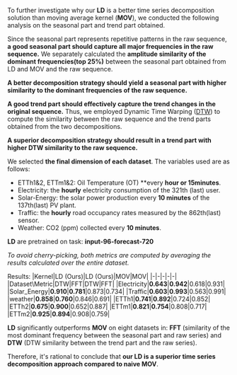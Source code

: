 To further investigate why our **LD** is a better time series decomposition solution than moving average kernel (**MOV**), we conducted the following analysis on the seasonal part and trend part obtained. 

Since the seasonal part represents repetitive patterns in the raw sequence, **a good seasonal part should capture all major frequencies in the raw sequence.**
We separately calculated the **amplitude similarity of the dominant frequencies(top 25%)** between the seasonal part obtained from LD and MOV and the raw sequence.

**A better decomposition strategy should yield a seasonal part with higher similarity to the dominant frequencies of the raw sequence.**

**A good trend part should effectively capture the trend changes in the original sequence.** Thus, we employed Dynamic Time Warping ([DTW](https://doi.org/10.1007/978-3-540-74048-3_4)) to compute the similarity between the raw sequence and the trend parts obtained from the two decompositions. 

**A superior decomposition strategy should result in a trend part with higher DTW similarity to the raw sequence.**

We selected **the final dimension of each dataset**. The variables used are as follows: 
- ETTh1&2, ETTm1&2: Oil Temperature (OT) **every **hour or 15minutes**.
- Electricity: the **hourly** electricity consumption of the 321th (last) user.
- Solar-Energy: the solar power production every **10 minutes** of the 137th(last) PV plant.
- Traffic: the **hourly** road occupancy rates measured by the 862th(last) sensor.
- Weather: CO2 (ppm) collected every **10 minutes**.
  
**LD** are pretrained on task: **input-96-forecast-720**

*To avoid cherry-picking, both metrics are computed by averaging the results calculated over the entire dataset.*

Results:
|Kernel|LD (Ours)|LD (Ours)|MOV|MOV|
|-|-|-|-|-|
|Dataset\Metric|DTW|FFT|DTW|FFT|
|Electricity|**0.643**|**0.942**|0.618|0.931|
|Solar_Energy|**0.910**|**0.781**|0.873|0.734|
|Traffic|**0.603**|**0.993**|0.563|0.991|
|weather|**0.858**|**0.760**|0.846|0.691|
|ETTh1|**0.741**|**0.892**|0.724|0.852|
|ETTh2|**0.675**|**0.900**|0.652|0.887|
|ETTm1|**0.821**|**0.754**|0.808|0.717|
|ETTm2|**0.925**|**0.894**|0.908|0.759|

**LD** significantly outperforms **MOV** on eight datasets in: **FFT** (similarity of the most dominant frequency between the seasonal part and raw series) and **DTW** (DTW similarity between the trend part and the raw series). 

Therefore, it's rational to conclude that **our LD is a superior time series decomposition approach compared to naive MOV**.

